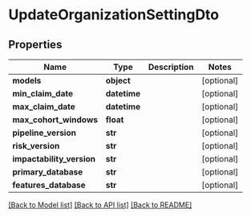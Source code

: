 # UpdateOrganizationSettingDto

## Properties
Name | Type | Description | Notes
------------ | ------------- | ------------- | -------------
**models** | **object** |  | [optional] 
**min_claim_date** | **datetime** |  | [optional] 
**max_claim_date** | **datetime** |  | [optional] 
**max_cohort_windows** | **float** |  | [optional] 
**pipeline_version** | **str** |  | [optional] 
**risk_version** | **str** |  | [optional] 
**impactability_version** | **str** |  | [optional] 
**primary_database** | **str** |  | [optional] 
**features_database** | **str** |  | [optional] 

[[Back to Model list]](../README.md#documentation-for-models) [[Back to API list]](../README.md#documentation-for-api-endpoints) [[Back to README]](../README.md)

